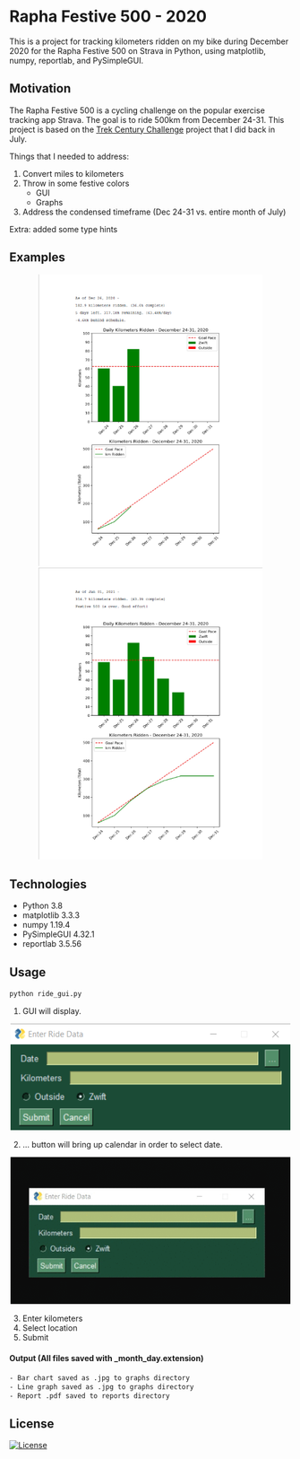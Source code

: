 # Rapha Festive 500 - 2020
This is a project for tracking kilometers ridden on my bike during December 2020 for the Rapha Festive 500 on Strava in Python, using matplotlib, numpy, reportlab, and PySimpleGUI. 

## Motivation
The Rapha Festive 500 is a cycling challenge on the popular exercise tracking app Strava. The goal is to ride 500km from December 24-31. This project is based on the [Trek Century Challenge](https://github.com/dcribb19/trek_century_challenge) project that I did back in July.

Things that I needed to address:
1. Convert miles to kilometers
2. Throw in some festive colors
    - GUI
    - Graphs
3. Address the condensed timeframe (Dec 24-31 vs. entire month of July)

Extra: added some type hints


## Examples
<p align='center'>
    <img width=400 height=520 src=https://github.com/dcribb19/festive_500_2020/blob/main/examples/report_12_26.png> <img src=https://github.com/dcribb19/festive_500_2020/blob/main/examples/report_01_04.png width=400 height=520>
</p>

## Technologies
- Python 3.8
- matplotlib 3.3.3
- numpy 1.19.4
- PySimpleGUI 4.32.1
- reportlab 3.5.56

## Usage
```python
python ride_gui.py
```
1. GUI will display.  
<p align='center'>
    <img width=500 height=190 src=https://github.com/dcribb19/festive_500_2020/blob/main/examples/gui.png>
</p>

2. ... button will bring up calendar in order to select date.  
<p align='center'>
    <img width=500 height=262 src=https://github.com/dcribb19/festive_500_2020/blob/main/examples/gui_calendar.gif>
</p>  

3. Enter kilometers
4. Select location
5. Submit 
#### Output (All files saved with _month_day.extension)  
    - Bar chart saved as .jpg to graphs directory
    - Line graph saved as .jpg to graphs directory
    - Report .pdf saved to reports directory

## License
[![License](https://img.shields.io/badge/License-BSD%202--Clause-orange.svg)](https://opensource.org/licenses/BSD-2-Clause)